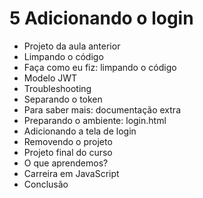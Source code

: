 # 5 Adicionando o login
- Projeto da aula anterior
- Limpando o código
- Faça como eu fiz: limpando o código
- Modelo JWT
- Troubleshooting
- Separando o token
- Para saber mais: documentação extra
- Preparando o ambiente: login.html
- Adicionando a tela de login
- Removendo o projeto
- Projeto final do curso
- O que aprendemos?
- Carreira em JavaScript
- Conclusão
